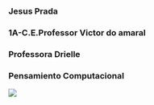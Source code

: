 ### Jesus Prada
### 1A-C.E.Professor Victor do amaral
### Professora Drielle
### Pensamiento Computacional
<a href="/IAmNotAGamer/IAmNotAGamer/blob/main/README.md"><img src="https://media0.giphy.com/avatars/mwooodward/cIe5MvDvX4Vc.gif."></img></a>
